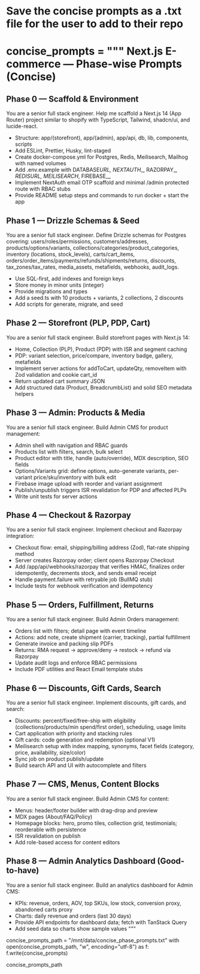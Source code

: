 # Save the concise prompts as a .txt file for the user to add to their repo

concise_prompts = """
Next.js E-commerce — Phase-wise Prompts (Concise)
=================================================

## Phase 0 — Scaffold & Environment

You are a senior full stack engineer. Help me scaffold a Next.js 14 (App Router) project similar to shopify with TypeScript, Tailwind, shadcn/ui, and lucide-react.

- Structure: app/(storefront), app/(admin), app/api, db, lib, components, scripts
- Add ESLint, Prettier, Husky, lint-staged
- Create docker-compose.yml for Postgres, Redis, Meilisearch, Mailhog with named volumes
- Add .env.example with DATABASE*URL, NEXTAUTH*\_, RAZORPAY\__, REDIS*URL, MEILISEARCH*_, FIREBASE\_\_
- Implement NextAuth email OTP scaffold and minimal /admin protected route with RBAC stubs
- Provide README setup steps and commands to run docker + start the app

## Phase 1 — Drizzle Schemas & Seed

You are a senior full stack engineer. Define Drizzle schemas for Postgres covering:
users/roles/permissions, customers/addresses, products/options/variants, collections/categories/product_categories, inventory (locations, stock_levels), carts/cart_items, orders/order_items/payments/refunds/shipments/returns, discounts, tax_zones/tax_rates, media_assets, metafields, webhooks, audit_logs.

- Use SQL-first, add indexes and foreign keys
- Store money in minor units (integer)
- Provide migrations and types
- Add a seed.ts with 10 products + variants, 2 collections, 2 discounts
- Add scripts for generate, migrate, and seed

## Phase 2 — Storefront (PLP, PDP, Cart)

You are a senior full stack engineer. Build storefront pages with Next.js 14:

- Home, Collection (PLP), Product (PDP) with ISR and segment caching
- PDP: variant selection, price/compare, inventory badge, gallery, metafields
- Implement server actions for addToCart, updateQty, removeItem with Zod validation and cookie cart_id
- Return updated cart summary JSON
- Add structured data (Product, BreadcrumbList) and solid SEO metadata helpers

## Phase 3 — Admin: Products & Media

You are a senior full stack engineer. Build Admin CMS for product management:

- Admin shell with navigation and RBAC guards
- Products list with filters, search, bulk select
- Product editor with title, handle (auto/override), MDX description, SEO fields
- Options/Variants grid: define options, auto-generate variants, per-variant price/sku/inventory with bulk edit
- Firebase image upload with reorder and variant assignment
- Publish/unpublish triggers ISR revalidation for PDP and affected PLPs
- Write unit tests for server actions

## Phase 4 — Checkout & Razorpay

You are a senior full stack engineer. Implement checkout and Razorpay integration:

- Checkout flow: email, shipping/billing address (Zod), flat-rate shipping method
- Server creates Razorpay order; client opens Razorpay Checkout
- Add /app/api/webhooks/razorpay that verifies HMAC, finalizes order idempotently, decrements stock, and sends email receipt
- Handle payment.failure with retryable job (BullMQ stub)
- Include tests for webhook verification and idempotency

## Phase 5 — Orders, Fulfillment, Returns

You are a senior full stack engineer. Build Admin Orders management:

- Orders list with filters; detail page with event timeline
- Actions: add note, create shipment (carrier, tracking), partial fulfillment
- Generate invoice and packing slip PDFs
- Returns: RMA request → approve/deny → restock → refund via Razorpay
- Update audit logs and enforce RBAC permissions
- Include PDF utilities and React Email template stubs

## Phase 6 — Discounts, Gift Cards, Search

You are a senior full stack engineer. Implement discounts, gift cards, and search:

- Discounts: percent/fixed/free-ship with eligibility (collections/products/min spend/first order), scheduling, usage limits
- Cart application with priority and stacking rules
- Gift cards: code generation and redemption (optional V1)
- Meilisearch setup with index mapping, synonyms, facet fields (category, price, availability, size/color)
- Sync job on product publish/update
- Build search API and UI with autocomplete and filters

## Phase 7 — CMS, Menus, Content Blocks

You are a senior full stack engineer. Build Admin CMS for content:

- Menus: header/footer builder with drag-drop and preview
- MDX pages (About/FAQ/Policy)
- Homepage blocks: hero, promo tiles, collection grid, testimonials; reorderable with persistence
- ISR revalidation on publish
- Add role-based access for content editors

## Phase 8 — Admin Analytics Dashboard (Good-to-have)

You are a senior full stack engineer. Build an analytics dashboard for Admin CMS:

- KPIs: revenue, orders, AOV, top SKUs, low stock, conversion proxy, abandoned carts proxy
- Charts: daily revenue and orders (last 30 days)
- Provide API endpoints for dashboard data; fetch with TanStack Query
- Add seed data so charts show sample values
  """

concise_prompts_path = "/mnt/data/concise_phase_prompts.txt"
with open(concise_prompts_path, "w", encoding="utf-8") as f:
f.write(concise_prompts)

concise_prompts_path
